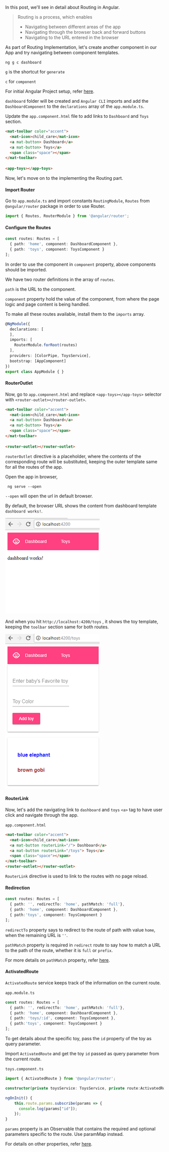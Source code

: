 In this post, we'll see in detail about Routing in Angular.

> Routing is a process, which enables
>* Navigating between different areas of the app
>* Navigating through the browser back and forward buttons
>* Navigating to the URL entered in the browser

As part of Routing Implementation, let's create another component in our App and try navigating between component templates.

```
ng g c dashboard
```
`g` is the shortcut for `generate`

`c` for `component`

For initial Angular Project setup, refer [here](https://deepikarajendran.github.io/dev-mom/angular-setup-with-angular-cli/).

`dashboard` folder will be created and
`Angular CLI` imports and add the `DashboardComponent` to the `declarations` array of the `app.module.ts`.

Update the `app.component.html` file to add links to `Dashboard` and `Toys` section.

```html
<mat-toolbar color="accent">
  <mat-icon>child_care</mat-icon>  
  <a mat-button> Dashboard</a>
  <a mat-button> Toys</a>
  <span class="space"></span>
</mat-toolbar>

<app-toys></app-toys>
```
Now, let's move on to the implementing the Routing part.

#### Import Router
Go to `app.module.ts` and import constants `RoutingModule`, `Routes` from `@angular/router` package in order to use Router.

```typescript
import { Routes, RouterModule } from '@angular/router';
```
#### Configure the Routes
```typescript
const routes: Routes = [
  { path: 'home', component: DashboardComponent },
  { path: 'toys', component: ToysComponent }
];
```
In order to use the component in `component` property, above components should be imported.

We have two router definitions in the array of `routes`.

`path` is the URL to the component.

`component` property hold the value of the component, from where the page logic and page content is being handled.

To make all these routes available, install them to the `imports` array.

```typescript
@NgModule({
  declarations: [
  ],
  imports: [
    RouterModule.forRoot(routes)
  ],
  providers: [ColorPipe, ToysService],
  bootstrap: [AppComponent]
})
export class AppModule { }
```
#### RouterOutlet

Now, go to `app.component.html` and replace `<app-toys></app-toys>` selector with `<router-outlet></router-outlet>`.

```html
<mat-toolbar color="accent">
  <mat-icon>child_care</mat-icon>  
  <a mat-button> Dashboard</a>
  <a mat-button> Toys</a>
  <span class="space"></span>
</mat-toolbar>

<router-outlet></router-outlet>
```
`routerOutlet` directive is a placeholder, where the contents of the corresponding route will be substituted, keeping the outer template same for all the routes of the app.

Open the app in browser,

```
 ng serve --open
```
`--open` will open the url in default browser.

By default, the browser URL shows the content from dashboard template `dashboard works!`.

![alt-text](/images/routing-dash.png)

And when you hit `http://localhost:4200/toys`
, it shows the toy template, keeping the `toolbar` section same for both routes.

![alt-text](/images/routing-toys.png)

#### RouterLink

Now, let's add the navigating link to `dashboard` and `toys` `<a>` tag to have user click and navigate through the app.

`app.component.html`
```html
<mat-toolbar color="accent">
  <mat-icon>child_care</mat-icon>  
  <a mat-button routerLink="/"> Dashboard</a>
  <a mat-button routerLink="/toys"> Toys</a>
  <span class="space"></span>
</mat-toolbar>
<router-outlet></router-outlet>
```
`RouterLink` directive is used to link to the routes with no page reload. 

#### Redirection
```typescript
const routes: Routes = [
  { path: '', redirectTo: 'home', pathMatch: 'full'},
  { path: 'home', component: DashboardComponent },
  { path:'toys', component: ToysComponent }
];
```
`redirectTo` property says to redirect to the route of path with value `home`, when the remaining URL is `''`.

`pathMatch` property is required in `redirect` route to say how to match a URL to the path of the route, whether it is `full` or `prefix`.

For more details on `pathMatch` property, refer [here](https://angular.io/guide/router#redirecting-routes).

#### ActivatedRoute
`ActivatedRoute` service keeps track of the information on the current route.

`app.module.ts`
```typescript
const routes: Routes = [
  { path: '', redirectTo: 'home', pathMatch: 'full'},
  { path: 'home', component: DashboardComponent },
  { path: 'toys/:id', component: ToysComponent },
  { path:'toys', component: ToysComponent }
];
```
To get details about the specific toy, pass the `id` property of the toy as query parameter.

Import `ActivatedRoute` and get the toy `id` passed as query parameter from the current route.

`toys.component.ts`
```typescript
import { ActivatedRoute } from '@angular/router';
```
```typescript
constructor(private toysService: ToysService, private route:ActivatedRoute) {}
```
```typescript
ngOnInit() {    
    this.route.params.subscribe(params => {
      console.log(params["id"]);
    });          
}
```
`params` property is an Observable that contains the required and optional parameters specific to the route. Use paramMap instead.

For details on other properties, refer [here](https://angular.io/guide/router#activated-route).